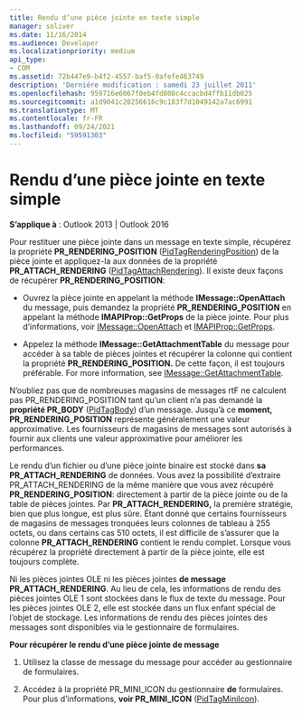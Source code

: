 ```yaml
---
title: Rendu d’une pièce jointe en texte simple
manager: soliver
ms.date: 11/16/2014
ms.audience: Developer
ms.localizationpriority: medium
api_type:
- COM
ms.assetid: 72b447e9-b4f2-4557-baf5-0afefe463749
description: 'Derniére modification : samedi 23 juillet 2011'
ms.openlocfilehash: 959716e6067f0eb4fd808c4ccacbd4ffb11db025
ms.sourcegitcommit: a1d9041c20256616c9c183f7d1049142a7ac6991
ms.translationtype: MT
ms.contentlocale: fr-FR
ms.lasthandoff: 09/24/2021
ms.locfileid: "59591303"
---
```

# <a name="rendering-an-attachment-in-plain-text"></a>Rendu d’une pièce jointe en texte simple

  
  
**S’applique à** : Outlook 2013 | Outlook 2016 
  
Pour restituer une pièce jointe dans un message en texte simple, récupérez la propriété **PR_RENDERING_POSITION** ([PidTagRenderingPosition](pidtagrenderingposition-canonical-property.md)) de la pièce jointe et appliquez-la aux données de la propriété **PR_ATTACH_RENDERING** ([PidTagAttachRendering](pidtagattachrendering-canonical-property.md)). Il existe deux façons de récupérer **PR_RENDERING_POSITION**:
  
- Ouvrez la pièce jointe en appelant la méthode **IMessage::OpenAttach** du message, puis demandez la propriété **PR_RENDERING_POSITION** en appelant la méthode **IMAPIProp::GetProps** de la pièce jointe. Pour plus d’informations, voir [IMessage::OpenAttach](imessage-openattach.md) et [IMAPIProp::GetProps](imapiprop-getprops.md).
    
- Appelez la méthode **IMessage::GetAttachmentTable** du message pour accéder à sa table de pièces jointes et récupérer la colonne qui contient la propriété **PR_RENDERING_POSITION.** De cette façon, il est toujours préférable. For more information, see [IMessage::GetAttachmentTable](imessage-getattachmenttable.md).
    
N’oubliez pas que de nombreuses magasins  de messages rtF ne calculent pas PR_RENDERING_POSITION tant qu’un client n’a pas demandé la **propriété PR_BODY** ([PidTagBody](pidtagbody-canonical-property.md)) d’un message. Jusqu’à ce **moment, PR_RENDERING_POSITION** représente généralement une valeur approximative. Les fournisseurs de magasins de messages sont autorisés à fournir aux clients une valeur approximative pour améliorer les performances. 
  
Le rendu d’un fichier ou d’une pièce jointe binaire est stocké dans **sa PR_ATTACH_RENDERING** de données. Vous avez la possibilité d’extraire PR_ATTACH_RENDERING de la même manière que vous avez récupéré **PR_RENDERING_POSITION**: directement à partir de la pièce jointe ou de la table de pièces jointes.  Par **PR_ATTACH_RENDERING,** la première stratégie, bien que plus longue, est plus sûre. Étant donné que certains fournisseurs de magasins de messages tronquées leurs colonnes de tableau à 255 octets, ou dans certains cas 510 octets, il est difficile de s’assurer que la colonne **PR_ATTACH_RENDERING** contient le rendu complet. Lorsque vous récupérez la propriété directement à partir de la pièce jointe, elle est toujours complète. 
  
Ni les pièces jointes OLE ni les pièces jointes **de message PR_ATTACH_RENDERING**. Au lieu de cela, les informations de rendu des pièces jointes OLE 1 sont stockées dans le flux de texte du message. Pour les pièces jointes OLE 2, elle est stockée dans un flux enfant spécial de l’objet de stockage. Les informations de rendu des pièces jointes des messages sont disponibles via le gestionnaire de formulaires. 
  
 **Pour récupérer le rendu d’une pièce jointe de message**
  
1. Utilisez la classe de message du message pour accéder au gestionnaire de formulaires.
    
2. Accédez à la propriété PR_MINI_ICON du gestionnaire **de** formulaires. Pour plus d’informations, **voir PR_MINI_ICON** ([PidTagMiniIcon](pidtagminiicon-canonical-property.md)).
    

